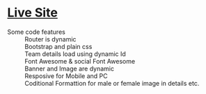 # [Live Site](https://loving-curie-60e874.netlify.app/)

<dl>
  <dt>Some code features</dt>
  <dd>Router is dynamic</dd>
  <dd>Bootstrap and plain css</dd>
  <dd>Team details load using dynamic Id</dd>
  <dd>Font Awesome & social Font Awesome</dd>
  <dd>Banner and Image are dynamic</dd>
  <dd>Resposive for Mobile and PC</dd>
  <dd>Coditional Formattion for male or female image in details etc.</dd> 
</dl>
